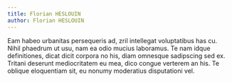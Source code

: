 ```yaml
---
title: Florian HESLOUIN
author: Florian HESLOUIN
---
```


Eam habeo urbanitas persequeris ad, zril intellegat voluptatibus has cu. Nihil phaedrum ut usu, nam ea odio mucius laboramus. Te nam idque definitiones, dicat dicit corpora no his, diam omnesque sadipscing sed ex. Tritani deserunt mediocritatem eu mea, dico congue verterem an his. Te oblique eloquentiam sit, eu nonumy moderatius disputationi vel.

